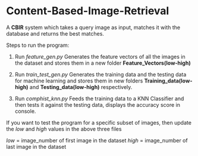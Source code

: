 # Content-Based-Image-Retrieval
A <b>CBIR</b> system which takes a query image as input, matches it with the database and returns the best matches.

Steps to run the program:

1. Run <i>feature_gen.py</i>
Generates the feature vectors of all the images in the dataset and stores them in a new folder <b>Feature_Vectors(low-high)</b>

2. Run <i>train_test_gen.py</i>
Generates the training data and the testing data for machine learning and stores them in new folders <b>Training_data(low-high)</b> and <b>Testing_data(low-high)</b> respectively.

3. Run <i>comphist_knn.py</i>
Feeds the training data to a KNN Classifier and then tests it against the testing data, displays the accuracy score in console.

If you want to test the program for a specific subset of images, then update the <i>low</i> and <i>high</i> values in the above three files

<i>low</i> = image_number of first image in the dataset
<i>high</i> = image_number of last image in the dataset
